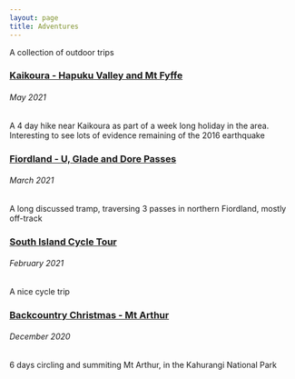 ```yaml
---
layout: page
title: Adventures
---
```


A collection of outdoor trips

### [Kaikoura - Hapuku Valley and Mt Fyffe](/adventures/kaikoura_hapuku_valley_and_mt_fyffe.html)
###### May 2021
A 4 day hike near Kaikoura as part of a week long holiday in the area. Interesting to see lots of evidence remaining of the 2016 earthquake

### [Fiordland - U, Glade and Dore Passes](/adventures/fiordland_u_glade_dore.html)
###### March 2021
A long discussed tramp, traversing 3 passes in northern Fiordland, mostly off-track

### [South Island Cycle Tour](/adventures/south_island_cycle_tour.html)
###### February 2021
A nice cycle trip

### [Backcountry Christmas - Mt Arthur](/adventures/backcountry_christmas.html)
###### December 2020
6 days circling and summiting Mt Arthur, in the Kahurangi National Park





